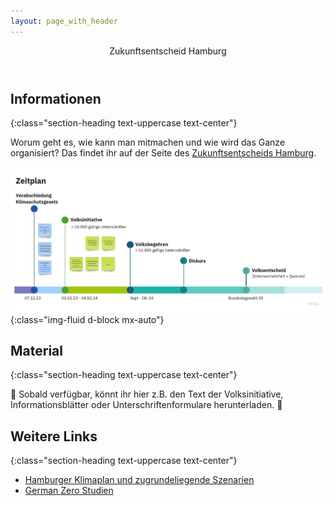 ```yaml
---
layout: page_with_header
---
```

<header class="masthead">
    <div class="container">
        <div class="intro-text">
            <div class="intro-heading text-uppercase">Zukunftsentscheid Hamburg</div>
        </div>
    </div>
</header>

<section class="page-section">
  <div class="container" id="pagecontainer" markdown="1">

# Informationen
{:class="section-heading text-uppercase text-center"}

Worum geht es, wie kann man mitmachen und wie wird das Ganze organisiert? Das findet ihr auf der Seite des [Zukunftsentscheids Hamburg](https://zukunftsentscheid-hamburg.de/).

![Erstes_Vernetzungstreffen_Ideen_Zukunftsentscheid](assets/img/Zukunftsentscheid-Timeline.jpg){:class="img-fluid d-block mx-auto"}

## Material
{:class="section-heading text-uppercase text-center"}

🚧 Sobald verfügbar, könnt ihr hier z.B. den Text der Volksinitiative, Informationsblätter oder Unterschriftenformulare herunterladen. 🚧

## Weitere Links
{:class="section-heading text-uppercase text-center"}

* [Hamburger Klimaplan und zugrundeliegende Szenarien](https://www.hamburg.de/klima/publikationen/16763684/szenarienhamburgerklimaplan/)
* [German Zero Studien](https://germanzero.de/downloads)
 
</div>
</section>